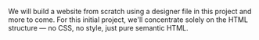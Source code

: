 We will build a website from scratch using a designer file in this project and more to come. For this initial project, we'll concentrate solely on the HTML structure — no CSS, no style, just pure semantic HTML.
